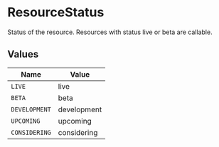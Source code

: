 # ResourceStatus

Status of the resource. Resources with status live or beta are callable.


## Values

| Name          | Value         |
| ------------- | ------------- |
| `LIVE`        | live          |
| `BETA`        | beta          |
| `DEVELOPMENT` | development   |
| `UPCOMING`    | upcoming      |
| `CONSIDERING` | considering   |